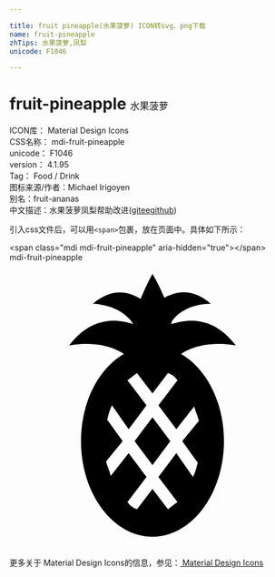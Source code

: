 ```yaml
---

title: fruit pineapple(水果菠萝) ICON转svg、png下载
name: fruit-pineapple
zhTips: 水果菠萝,凤梨
unicode: F1046

---
```


# fruit-pineapple  <small style="font-size: 60%;font-weight: 100">水果菠萝</small>


<div class="detail-page">
<p>
<span>
ICON库：
<span class="badge-secondary badge">Material Design Icons</span> 
</span>
<br/>
<span>
CSS名称：
<span class="badge-secondary badge">mdi-fruit-pineapple</span> 
</span>
<br/>
<span>
unicode：
<span class="badge-secondary badge">F1046</span> 
</span>
<br/>
<span>
version：
<span class="badge-secondary badge">4.1.95</span> 
</span>
<br/>
<span>Tag：
<span class="badge-light badge">Food / Drink</span>
</span>
<br/>
<span>图标来源/作者：<span class="badge-light badge">Michael Irigoyen</span></span> 
<br/>
<span>别名：<span class="badge-light badge">fruit-ananas</span></span><br/><span class="zh-detail">中文描述：<span class="badge-primary badge">水果菠萝</span><span class="badge-primary badge">凤梨</span><span class="help-link"><span>帮助改进</span>(<a href="https://gitee.com/liuwave/icon-helper/edit/master/json/material/fruit-pineapple.json" target="_blank" rel="noopener noreferrer">gitee</a><a href="https://github.com/liuwave/icon-helper/edit/master/json/material/fruit-pineapple.json" target="_blank" rel="noopener noreferrer">github</a></span>)</span><br/>
</p>
</div>
<div class="alert alert-dark">
  <i class="mdi mdi-fruit-pineapple mdi-48px"></i>
  <i class="mdi mdi-fruit-pineapple mdi-36px"></i>
  <i class="mdi mdi-fruit-pineapple mdi-24px"></i>
  <i class="mdi mdi-fruit-pineapple mdi-18px"></i>
</div>
<div>
  <p>引入css文件后，可以用<code>&lt;span&gt;</code>包裹，放在页面中。具体如下所示：    
  </p>
  <div class="alert alert-primary" style="font-size: 14px">
    &lt;span class="mdi mdi-fruit-pineapple" aria-hidden="true"&gt;&lt;/span&gt;
    <copy-btn content='<span class="mdi mdi-fruit-pineapple" aria-hidden="true"></span>'></copy-btn>
  </div>
  <div class="alert alert-secondary">
    <i class="mdi mdi-fruit-pineapple"
    style="font-size: 24px"
    aria-hidden="true"></i> mdi-fruit-pineapple
    <copy-btn content="mdi-fruit-pineapple" btn-title="复制图标名称"></copy-btn>
  </div>
</div>
<div id="svg" class="svg-wrap">
<svg xmlns="http://www.w3.org/2000/svg" viewBox="0 0 24 24"><path d="M14.4 7.7C16.4 6.4 19 7 19 7C17.2 4.6 15.1 4.7 13.6 5.2V5C14.7 3.4 16.9 3.5 16.9 3.5C15.3 2.1 13.9 2.5 13 3C12.5 1.8 12 1 12 1C11.6 1.7 11.3 2.4 11 3.1C10.1 2.5 8.6 2.1 7 3.5C7 3.5 9.3 3.5 10.4 5.2C8.9 4.7 6.8 4.6 5 7C5 7 7.6 6.4 9.6 7.7C7.5 8.9 6 11.7 6 15C6 19.4 8.7 23 12 23S18 19.4 18 15C18 11.7 16.5 8.9 14.4 7.7M15.8 16.8C15.7 17.2 15.6 17.6 15.4 18L14 16L12.5 18L14.1 20.1C13.8 20.3 13.6 20.5 13.3 20.7L12 19L10.7 20.7C10.4 20.6 10.1 20.4 9.9 20.1L11.5 18L10 16L8.5 17.9C8.4 17.5 8.2 17.1 8.1 16.7L9.5 15L8.2 13.2C8.3 12.8 8.4 12.4 8.6 12L10 14L11.5 12L9.9 9.9C10.2 9.7 10.4 9.5 10.7 9.3L12 11L13.3 9.3C13.6 9.4 13.9 9.6 14.1 9.9L12.5 12L14 14L15.5 12.1C15.6 12.5 15.8 12.9 15.9 13.3L14.5 15L15.8 16.8M12 13L13.5 15L12 17L10.5 15L12 13Z" /></svg>
</div>
<detail full-name='mdi-fruit-pineapple'></detail>
    
<div><p>更多关于 Material Design Icons的信息，参见：<a target="_blank" href="https://iconhelper.cn/material.html"> Material Design Icons</a>
</p></div>

